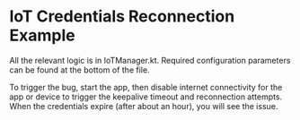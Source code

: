 # IoT Credentials Reconnection Example

All the relevant logic is in IoTManager.kt. Required configuration parameters can be found at the bottom of the file.

To trigger the bug, start the app, then disable internet connectivity for the app or device to trigger the keepalive timeout and reconnection attempts. When the credentials expire (after about an hour), you will see the issue.
